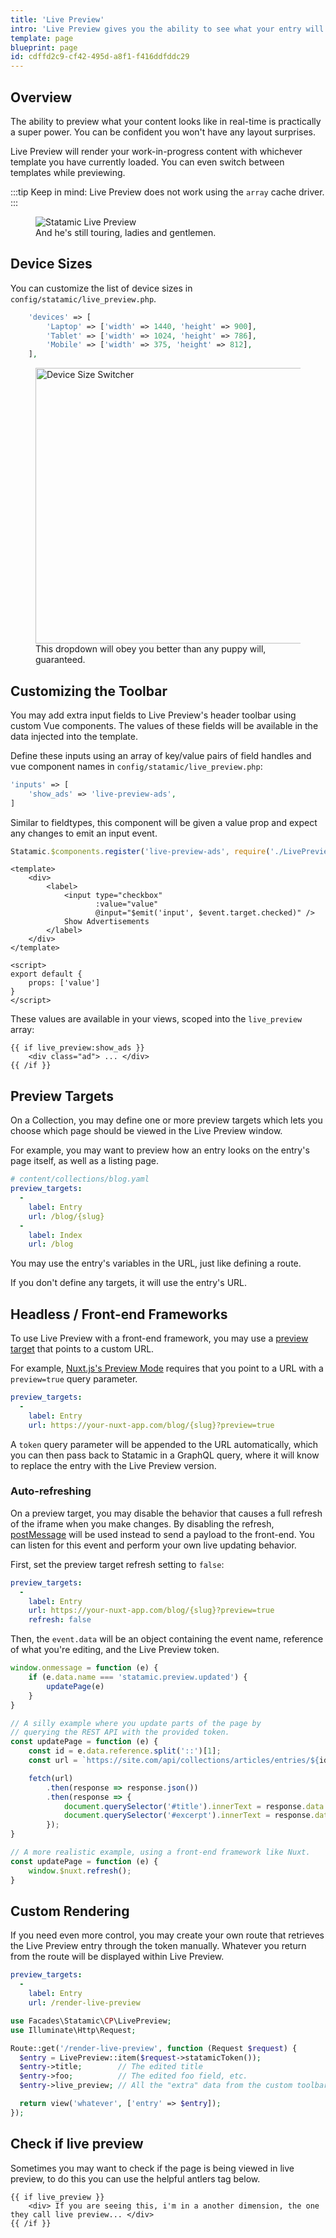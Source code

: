 ```yaml
---
title: 'Live Preview'
intro: 'Live Preview gives you the ability to see what your entry will look like in real time as you write and edit. You can configure and switch the preview screen size or pop it out into a new window.'
template: page
blueprint: page
id: cdffd2c9-cf42-495d-a8f1-f416ddfddc29
---
```

## Overview

The ability to preview what your content looks like in real-time is practically a super power. You can be confident you won't have any layout surprises.

Live Preview will render your work-in-progress content with whichever template you have currently loaded. You can even switch between templates while previewing.

:::tip
Keep in mind: Live Preview does not work using the `array` cache driver.
:::

<figure>
    <img src="/img/live-preview.jpg" alt="Statamic Live Preview">
    <figcaption>And he's still touring, ladies and gentlemen.</figcaption>
</figure>

## Device Sizes

You can customize the list of device sizes in `config/statamic/live_preview.php`.

``` php
    'devices' => [
        'Laptop' => ['width' => 1440, 'height' => 900],
        'Tablet' => ['width' => 1024, 'height' => 786],
        'Mobile' => ['width' => 375, 'height' => 812],
    ],
```

<figure>
    <img src="/img/device-sizes.png" alt="Device Size Switcher" width="441">
    <figcaption>This dropdown will obey you better than any puppy will, guaranteed.</figcaption>
</figure>

## Customizing the Toolbar

You may add extra input fields to Live Preview's header toolbar using custom Vue components. The values of these fields will be available in the data injected into the template.

Define these inputs using an array of key/value pairs of field handles and vue component names in `config/statamic/live_preview.php`:

``` php
'inputs' => [
    'show_ads' => 'live-preview-ads',
]
```

Similar to fieldtypes, this component will be given a value prop and expect any changes to emit an input event.

``` javascript
Statamic.$components.register('live-preview-ads', require('./LivePreviewAds.vue'));
```

``` vue
<template>
    <div>
        <label>
            <input type="checkbox"
                   :value="value"
                   @input="$emit('input', $event.target.checked)" />
            Show Advertisements
        </label>
    </div>
</template>

<script>
export default {
    props: ['value']
}
</script>
```

These values are available in your views, scoped into the `live_preview` array:

```
{{ if live_preview:show_ads }}
    <div class="ad"> ... </div>
{{ /if }}
```

## Preview Targets

On a Collection, you may define one or more preview targets which lets you choose which page should be viewed in the Live Preview window.

For example, you may want to preview how an entry looks on the entry's page itself, as well as a listing page.

```yaml
# content/collections/blog.yaml
preview_targets:
  -
    label: Entry
    url: /blog/{slug}
  -
    label: Index
    url: /blog
```

You may use the entry's variables in the URL, just like defining a route.

If you don't define any targets, it will use the entry's URL.

## Headless / Front-end Frameworks

To use Live Preview with a front-end framework, you may use a [preview target](#preview-targets) that points to a custom URL.

For example, [Nuxt.js's Preview Mode](https://nuxtjs.org/docs/features/live-preview#preview-mode) requires that you point to a URL with a `preview=true` query parameter.

```yaml
preview_targets:
  -
    label: Entry
    url: https://your-nuxt-app.com/blog/{slug}?preview=true
```

A `token` query parameter will be appended to the URL automatically, which you can then pass back to Statamic in a GraphQL query, where it will know to replace the entry with the Live Preview version.

### Auto-refreshing

On a preview target, you may disable the behavior that causes a full refresh of the iframe when you make changes. By disabling the refresh, [postMessage](https://developer.mozilla.org/en-US/docs/Web/API/Window/postMessage) will be used instead to send a payload to the front-end. You can listen for this event and perform your own live updating behavior.

First, set the preview target refresh setting to `false`:

```yaml
preview_targets:
  -
    label: Entry
    url: https://your-nuxt-app.com/blog/{slug}?preview=true
    refresh: false
```

Then, the `event.data` will be an object containing the event name, reference of what you're editing, and the Live Preview token.

```js
window.onmessage = function (e) {
    if (e.data.name === 'statamic.preview.updated') {
        updatePage(e)
    }
}

// A silly example where you update parts of the page by
// querying the REST API with the provided token.
const updatePage = function (e) {
    const id = e.data.reference.split('::')[1];
    const url = `https://site.com/api/collections/articles/entries/${id}?token=${e.data.token}`;

    fetch(url)
        .then(response => response.json())
        .then(response => {
            document.querySelector('#title').innerText = response.data.title;
            document.querySelector('#excerpt').innerText = response.data.excerpt;
        });
}

// A more realistic example, using a front-end framework like Nuxt.
const updatePage = function (e) {
    window.$nuxt.refresh();
}
```

## Custom Rendering

If you need even more control, you may create your own route that retrieves the Live Preview entry through the token manually. Whatever you return from the route will be displayed within Live Preview.

```yaml
preview_targets:
  -
    label: Entry
    url: /render-live-preview
```

```php
use Facades\Statamic\CP\LivePreview;
use Illuminate\Http\Request;

Route::get('/render-live-preview', function (Request $request) {
  $entry = LivePreview::item($request->statamicToken());
  $entry->title;        // The edited title
  $entry->foo;          // The edited foo field, etc.
  $entry->live_preview; // All the "extra" data from the custom toolbar fields are in here.

  return view('whatever', ['entry' => $entry]);
});
```

## Check if live preview

Sometimes you may want to check if the page is being viewed in live preview, to do this you can use the helpful antlers tag below.

```
{{ if live_preview }}
    <div> If you are seeing this, i'm in a another dimension, the one they call live preview... </div>
{{ /if }}
```
